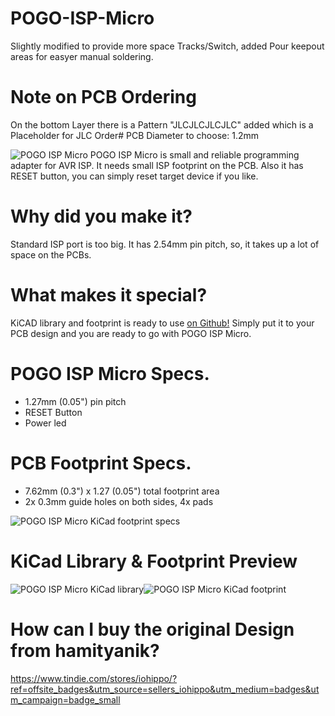 # POGO-ISP-Micro
Slightly modified to provide more space Tracks/Switch, added Pour keepout areas for easyer manual soldering.

# Note on PCB Ordering
On the bottom Layer there is a Pattern "JLCJLCJLCJLC" added which is a Placeholder for JLC Order#
PCB Diameter to choose: 1.2mm

![POGO ISP Micro](https://raw.githubusercontent.com/aut0mat3d/POGO-ISP-Micro/master/Images/DSC09072.JPG "POGO ISP Micro")
POGO ISP Micro is small and reliable programming adapter for AVR ISP. It needs small ISP footprint on the PCB. Also it has RESET button, you can simply reset target device if you like.

# Why did you make it?
Standard ISP port is too big. It has 2.54mm pin pitch, so, it takes up a lot of space on the PCBs.

# What makes it special?
KiCAD library and footprint is ready to use [on Github!](https://github.com/hamityanik/POGO-ISP-Micro) Simply put it to your PCB design and you are ready to go with POGO ISP Micro. 

# POGO ISP Micro Specs.
- 1.27mm (0.05") pin pitch
- RESET Button
- Power led

# PCB Footprint Specs.
- 7.62mm (0.3") x 1.27 (0.05") total footprint area
- 2x 0.3mm guide holes on both sides, 4x pads

![POGO ISP Micro KiCad footprint specs](https://raw.githubusercontent.com/aut0mat3d/POGO-ISP-Micro/master/Images/footprint_dimensions.png "POGO ISP Micro KiCad footprint specs")

# KiCad Library & Footprint Preview
![POGO ISP Micro KiCad library](https://raw.githubusercontent.com/aut0mat3d/POGO-ISP-Micro/master/Images/library.png "POGO ISP Micro KiCad library")![POGO ISP Micro KiCad footprint](https://raw.githubusercontent.com/aut0mat3d/POGO-ISP-Micro/master/Images/footprint.png "POGO ISP Micro KiCad footprint")

# How can I buy the original Design from hamityanik?
https://www.tindie.com/stores/iohippo/?ref=offsite_badges&utm_source=sellers_iohippo&utm_medium=badges&utm_campaign=badge_small
